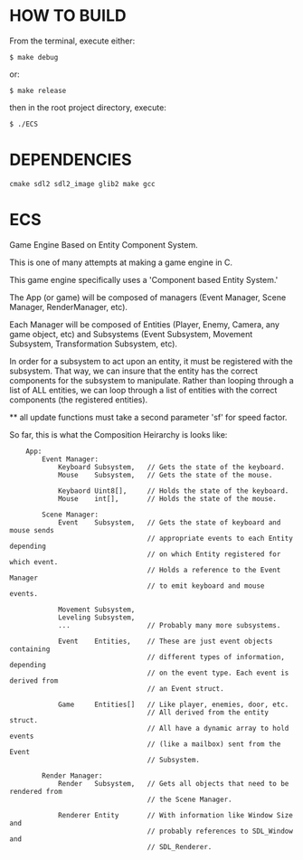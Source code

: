 HOW TO BUILD
===

From the terminal, execute either:

    $ make debug 

or:

    $ make release

then in the root project directory, execute:

    $ ./ECS 


DEPENDENCIES
===

    cmake sdl2 sdl2_image glib2 make gcc


ECS
===

Game Engine Based on Entity Component System.

This is one of many attempts at making a game engine in C.

This game engine specifically uses a 'Component based Entity System.'

The App (or game) will be composed of managers (Event Manager, Scene Manager,
RenderManager, etc).

Each Manager will be composed of Entities (Player, Enemy, Camera,
any game object, etc) and Subsystems (Event Subsystem, Movement Subsystem,
Transformation Subsystem, etc).

In order for a subsystem to act upon an entity, it must be registered with
the subsystem. That way, we can insure that the entity has the correct components
for the subsystem to manipulate. Rather than looping through a list of ALL
entities, we can loop through a list of entities with the correct components
(the registered entities).

** all update functions must take a second parameter 'sf' for speed factor. 

So far, this is what the Composition Heirarchy is looks like:


        App:
            Event Manager:
                Keyboard Subsystem,   // Gets the state of the keyboard.
                Mouse    Subsystem,   // Gets the state of the mouse.
                
                Keybaord Uint8[],     // Holds the state of the keyboard.
                Mouse    int[],       // Holds the state of the mouse.
                                      
            Scene Manager:
                Event    Subsystem,   // Gets the state of keyboard and mouse sends
                                      // appropriate events to each Entity depending 
                                      // on which Entity registered for which event.
                                      // Holds a reference to the Event Manager
                                      // to emit keyboard and mouse events.
                                      
                Movement Subsystem,
                Leveling Subsystem,
                ...                   // Probably many more subsystems.
                
                Event    Entities,    // These are just event objects containing 
                                      // different types of information, depending 
                                      // on the event type. Each event is derived from 
                                      // an Event struct.
                
                Game     Entities[]   // Like player, enemies, door, etc.
                                      // All derived from the entity struct.
                                      // All have a dynamic array to hold events
                                      // (like a mailbox) sent from the Event 
                                      // Subsystem.
                                      
            Render Manager:
                Render   Subsystem,   // Gets all objects that need to be rendered from 
                                      // the Scene Manager.
                                      
                Renderer Entity       // With information like Window Size and
                                      // probably references to SDL_Window and
                                      // SDL_Renderer.
